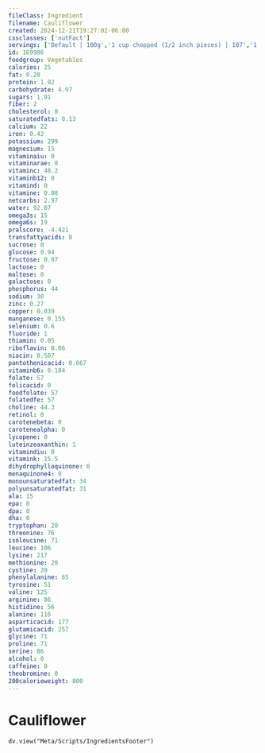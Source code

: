 ```yaml
---
fileClass: Ingredient
filename: Cauliflower
created: 2024-12-21T19:27:02-06:00
cssclasses: ['nutFact']
servings: ['Default | 100g','1 cup chopped (1/2 inch pieces) | 107','1 floweret | 13','1 head large (6-7 inch dia.) | 840','1 head medium (5-6 inch dia.) | 588','1 head small (4 inch dia.) | 265']
id: 169986
foodgroup: Vegetables
calories: 25
fat: 0.28
protein: 1.92
carbohydrate: 4.97
sugars: 1.91
fiber: 2
cholesterol: 0
saturatedfats: 0.13
calcium: 22
iron: 0.42
potassium: 299
magnesium: 15
vitaminaiu: 0
vitaminarae: 0
vitaminc: 48.2
vitaminb12: 0
vitamind: 0
vitamine: 0.08
netcarbs: 2.97
water: 92.07
omega3s: 15
omega6s: 19
pralscore: -4.421
transfattyacids: 0
sucrose: 0
glucose: 0.94
fructose: 0.97
lactose: 0
maltose: 0
galactose: 0
phosphorus: 44
sodium: 30
zinc: 0.27
copper: 0.039
manganese: 0.155
selenium: 0.6
fluoride: 1
thiamin: 0.05
riboflavin: 0.06
niacin: 0.507
pantothenicacid: 0.667
vitaminb6: 0.184
folate: 57
folicacid: 0
foodfolate: 57
folatedfe: 57
choline: 44.3
retinol: 0
carotenebeta: 0
carotenealpha: 0
lycopene: 0
luteinzeaxanthin: 1
vitamindiu: 0
vitamink: 15.5
dihydrophylloquinone: 0
menaquinone4: 0
monounsaturatedfat: 34
polyunsaturatedfat: 31
ala: 15
epa: 0
dpa: 0
dha: 0
tryptophan: 20
threonine: 76
isoleucine: 71
leucine: 106
lysine: 217
methionine: 20
cystine: 20
phenylalanine: 65
tyrosine: 51
valine: 125
arginine: 86
histidine: 56
alanine: 116
asparticacid: 177
glutamicacid: 257
glycine: 71
proline: 71
serine: 86
alcohol: 0
caffeine: 0
theobromine: 0
200calorieweight: 800
---
```


# Cauliflower

```dataviewjs
dv.view("Meta/Scripts/IngredientsFooter")
```